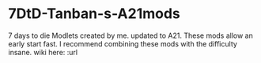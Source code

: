 # 7DtD-Tanban-s-A21mods
7 days to die Modlets created by me. updated to A21.
These mods allow an early start fast.
I recommend combining these mods with the difficulty insane.
wiki here: :url
